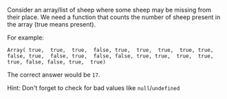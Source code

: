 Consider an array/list of sheep where some sheep may be missing from their place. We need a function that counts the number of sheep present in the array (true means present).

For example:

`Array(
true,  true,  true,  false,
true,  true,  true,  true,
true,  false, true,  false,
true,  false, false, true,
true,  true,  true,  true,
false, false, true,  true)`

The correct answer would be `17`.

Hint: Don't forget to check for bad values like `null`/`undefined`